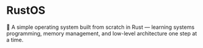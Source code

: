 # RustOS
🚀 A simple operating system built from scratch in Rust — learning systems programming, memory management, and low-level architecture one step at a time.
